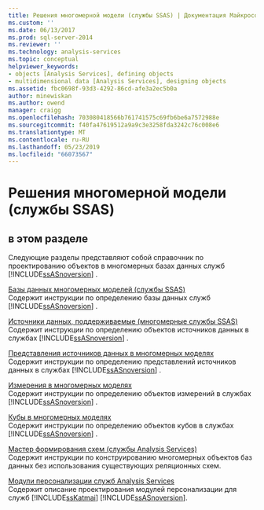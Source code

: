 ```yaml
---
title: Решения многомерной модели (службы SSAS) | Документация Майкрософт
ms.custom: ''
ms.date: 06/13/2017
ms.prod: sql-server-2014
ms.reviewer: ''
ms.technology: analysis-services
ms.topic: conceptual
helpviewer_keywords:
- objects [Analysis Services], defining objects
- multidimensional data [Analysis Services], designing objects
ms.assetid: fbc0698f-93d3-4292-86cd-afe3a2ec5b0a
author: minewiskan
ms.author: owend
manager: craigg
ms.openlocfilehash: 703080418566b761741575c69fb6be6a7572988e
ms.sourcegitcommit: f40fa47619512a9a9c3e3258fda3242c76c008e6
ms.translationtype: MT
ms.contentlocale: ru-RU
ms.lasthandoff: 05/23/2019
ms.locfileid: "66073567"
---
```

# <a name="multidimensional-model-solutions-ssas"></a>Решения многомерной модели (службы SSAS)
    
## <a name="in-this-section"></a>в этом разделе  
 Следующие разделы представляют собой справочник по проектированию объектов в многомерных базах данных служб [!INCLUDE[ssASnoversion](../../includes/ssasnoversion-md.md)] .  
  
 [Базы данных многомерных моделей (службы SSAS)](multidimensional-model-databases-ssas.md)  
 Содержит инструкции по определению базы данных служб [!INCLUDE[ssASnoversion](../../includes/ssasnoversion-md.md)] .  
  
 [Источники данных, поддерживаемые &#40;многомерные службы SSAS&#41;](supported-data-sources-ssas-multidimensional.md)  
 Содержит инструкции по определению объектов источников данных в службах [!INCLUDE[ssASnoversion](../../includes/ssasnoversion-md.md)] .  
  
 [Представления источников данных в многомерных моделях](data-source-views-in-multidimensional-models.md)  
 Содержит инструкции по определению представлений источников данных в службах [!INCLUDE[ssASnoversion](../../includes/ssasnoversion-md.md)] .  
  
 [Измерения в многомерных моделях](dimensions-in-multidimensional-models.md)  
 Содержит инструкции по определению объектов измерений в службах [!INCLUDE[ssASnoversion](../../includes/ssasnoversion-md.md)] .  
  
 [Кубы в многомерных моделях](cubes-in-multidimensional-models.md)  
 Содержит инструкции по определению объектов кубов в службах [!INCLUDE[ssASnoversion](../../includes/ssasnoversion-md.md)] .  
  
 [Мастер формирования схем (службы Analysis Services)](schema-generation-wizard-analysis-services.md)  
 Содержит инструкции по конструированию многомерных объектов баз данных без использования существующих реляционных схем.  
  
 [Модули персонализации служб Analysis Services](extending-olap/analysis-services-personalization-extensions.md)  
 Содержит описание проектирования модулей персонализации для служб [!INCLUDE[ssKatmai](../../includes/sskatmai-md.md)] [!INCLUDE[ssASnoversion](../../includes/ssasnoversion-md.md)].  
  
  

